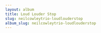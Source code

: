 ```yaml
---
layout: album
title: Loud Louder Stop
slug: neilcowleytrio-loudlouderstop
album_slug: neilcowleytrio-loudlouderstop
---
```

